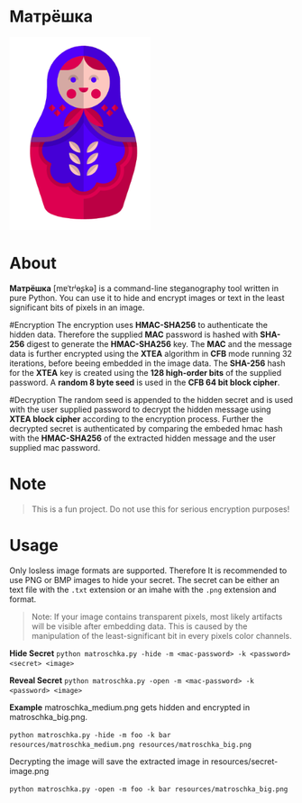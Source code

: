 # Матрёшка

<img src="/resources/matroschka.png" alt="Matroschka" width="250px">

# About
**Матрёшка** [mɐˈtrʲɵʂkə] is a command-line steganography tool written in pure Python. You can use it to hide and encrypt images or text in the least significant bits of pixels in an image. 

#Encryption
The encryption uses **HMAC-SHA256** to authenticate the hidden data. Therefore the supplied **MAC** password is hashed with **SHA-256** digest to generate the **HMAC-SHA256** key. 
The **MAC** and the message data is further encrypted using the **XTEA** algorithm in **CFB** mode running 32 iterations, before beeing embedded in the image data. The **SHA-256** hash for the **XTEA** key is created using the **128 high-order bits** of the supplied password. A **random 8 byte seed** is used in the **CFB 64 bit block cipher**.

#Decryption
The random seed is appended to the hidden secret and is used with the user supplied password to decrypt the hidden message using **XTEA block cipher** according to the encryption process. Further the decrypted secret is authenticated by comparing the embeded hmac hash with the **HMAC-SHA256** of the extracted hidden message and the user supplied mac password.

# Note
> This is a fun project. Do not use this for serious encryption purposes!

# Usage
Only losless image formats are supported. Therefore It is recommended to use PNG or BMP images to hide your secret. The secret can be either an text file with the `.txt` extension or an imahe with the `.png` extension and format. 

> Note: If your image contains transparent pixels, most likely artifacts will be visible after embedding data. This is caused by the manipulation of the least-significant bit in every pixels color channels.

**Hide Secret**
`python matroschka.py -hide -m <mac-password> -k <password> <secret> <image>`

**Reveal Secret**
`python matroschka.py -open -m <mac-password> -k <password> <image>`

**Example**
matroschka_medium.png gets hidden and encrypted in matroschka_big.png.

`python matroschka.py -hide -m foo -k bar resources/matroschka_medium.png resources/matroschka_big.png`

Decrypting the image will save the extracted image in resources/secret-image.png

`python matroschka.py -open -m foo -k bar resources/matroschka_big.png`


